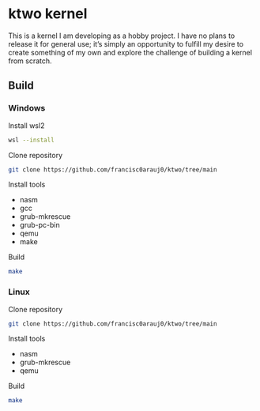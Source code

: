 # ktwo kernel

This is a kernel I am developing as a hobby project. I have no plans to release it for general use; it’s simply an opportunity to fulfill my desire to create something of my own and explore the challenge of building a kernel from scratch.

## Build

### **Windows**

Install wsl2

```bash
wsl --install
```


Clone repository

```bash
git clone https://github.com/francisc0arauj0/ktwo/tree/main
```

Install tools

- nasm
- gcc
- grub-mkrescue
- grub-pc-bin
- qemu
- make

Build

```bash
make
```

### **Linux**

Clone repository

```bash
git clone https://github.com/francisc0arauj0/ktwo/tree/main
```

Install tools

- nasm
- grub-mkrescue
- qemu

Build

```bash
make
```